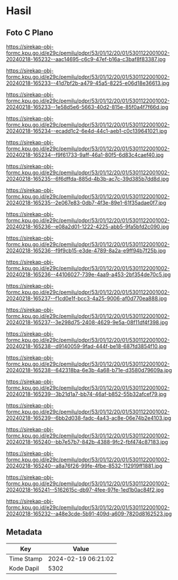 # Hasil

## Foto C Plano

https://sirekap-obj-formc.kpu.go.id/e29c/pemilu/pdpr/53/01/12/20/01/5301122001002-20240218-165232--aac14695-c6c9-47ef-b16a-c3baf8f83387.jpg

https://sirekap-obj-formc.kpu.go.id/e29c/pemilu/pdpr/53/01/12/20/01/5301122001002-20240218-165233--41d7bf2b-a479-45a5-8225-e06d18e36613.jpg

https://sirekap-obj-formc.kpu.go.id/e29c/pemilu/pdpr/53/01/12/20/01/5301122001002-20240218-165233--1e58d5e6-5663-40d2-815e-85f0a4f7f66d.jpg

https://sirekap-obj-formc.kpu.go.id/e29c/pemilu/pdpr/53/01/12/20/01/5301122001002-20240218-165234--ecadd1c2-6e4d-44c1-aeb1-c0c139641021.jpg

https://sirekap-obj-formc.kpu.go.id/e29c/pemilu/pdpr/53/01/12/20/01/5301122001002-20240218-165234--f9f61733-9aff-46a1-80f5-6d83c4caef40.jpg

https://sirekap-obj-formc.kpu.go.id/e29c/pemilu/pdpr/53/01/12/20/01/5301122001002-20240218-165235--6f6dffda-885d-4b3b-ac7c-39d385b7dd8d.jpg

https://sirekap-obj-formc.kpu.go.id/e29c/pemilu/pdpr/53/01/12/20/01/5301122001002-20240218-165235--2e067e83-0db7-4f3e-89e1-61f35adae0f7.jpg

https://sirekap-obj-formc.kpu.go.id/e29c/pemilu/pdpr/53/01/12/20/01/5301122001002-20240218-165236--e08a2d01-1222-4225-abb5-9fa5bfd2c090.jpg

https://sirekap-obj-formc.kpu.go.id/e29c/pemilu/pdpr/53/01/12/20/01/5301122001002-20240218-165236--f9f9cb15-e3de-4789-8a2a-e9ff94b7f25b.jpg

https://sirekap-obj-formc.kpu.go.id/e29c/pemilu/pdpr/53/01/12/20/01/5301122001002-20240218-165236--44106027-739e-4aa9-a453-2bf354de70c5.jpg

https://sirekap-obj-formc.kpu.go.id/e29c/pemilu/pdpr/53/01/12/20/01/5301122001002-20240218-165237--f1cd0e1f-bcc3-4a25-9006-af0d770ea888.jpg

https://sirekap-obj-formc.kpu.go.id/e29c/pemilu/pdpr/53/01/12/20/01/5301122001002-20240218-165237--3e298d75-2408-4629-9e5a-08f11df4f398.jpg

https://sirekap-obj-formc.kpu.go.id/e29c/pemilu/pdpr/53/01/12/20/01/5301122001002-20240218-165238--d9140059-9fad-444f-be18-687fd3854f10.jpg

https://sirekap-obj-formc.kpu.go.id/e29c/pemilu/pdpr/53/01/12/20/01/5301122001002-20240218-165238--642318ba-6e3b-4a68-b71e-d3580d79609a.jpg

https://sirekap-obj-formc.kpu.go.id/e29c/pemilu/pdpr/53/01/12/20/01/5301122001002-20240218-165239--3b21d1a7-bb74-46af-b852-55b32afcef79.jpg

https://sirekap-obj-formc.kpu.go.id/e29c/pemilu/pdpr/53/01/12/20/01/5301122001002-20240218-165239--6bb2d038-fadc-4a43-ac8e-06e74b2e4103.jpg

https://sirekap-obj-formc.kpu.go.id/e29c/pemilu/pdpr/53/01/12/20/01/5301122001002-20240218-165240--bb7e57b7-842b-4388-9fc2-fbf474c87183.jpg

https://sirekap-obj-formc.kpu.go.id/e29c/pemilu/pdpr/53/01/12/20/01/5301122001002-20240218-165240--a8a76f26-99fe-4fbe-8532-112919ff1881.jpg

https://sirekap-obj-formc.kpu.go.id/e29c/pemilu/pdpr/53/01/12/20/01/5301122001002-20240218-165241--5162615c-db97-4fee-97fe-1ed1b0ac84f2.jpg

https://sirekap-obj-formc.kpu.go.id/e29c/pemilu/pdpr/53/01/12/20/01/5301122001002-20240218-165232--a48e3cde-5b91-409d-a609-7820d8162523.jpg


## Metadata

| Key        | Value               |
| ---------- | ------------------- |
| Time Stamp | 2024-02-19 06:21:02 |
| Kode Dapil | 5302                |



